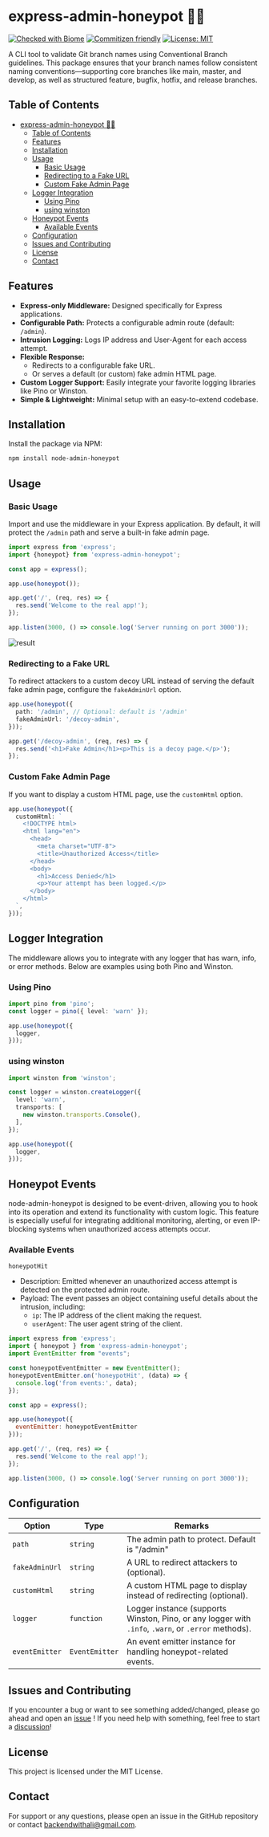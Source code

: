 # express-admin-honeypot 🍯🐝

[![Checked with Biome](https://img.shields.io/badge/Checked_with-Biome-60a5fa?style=flat&logo=biome)](https://biomejs.dev)
[![Commitizen friendly](https://img.shields.io/badge/commitizen-friendly-brightgreen.svg)](http://commitizen.github.io/cz-cli/)
[![License: MIT](https://img.shields.io/badge/License-MIT-yellow.svg)](https://opensource.org/licenses/MIT)

A CLI tool to validate Git branch names using Conventional Branch guidelines. This package ensures that your branch names follow consistent naming conventions—supporting core branches like main, master, and develop, as well as structured feature, bugfix, hotfix, and release branches.
	
## Table of Contents

- [express-admin-honeypot 🍯🐝](#express-admin-honeypot-)
	- [Table of Contents](#table-of-contents)
	- [Features](#features)
	- [Installation](#installation)
	- [Usage](#usage)
		- [Basic Usage](#basic-usage)
		- [Redirecting to a Fake URL](#redirecting-to-a-fake-url)
		- [Custom Fake Admin Page](#custom-fake-admin-page)
	- [Logger Integration](#logger-integration)
		- [Using Pino](#using-pino)
		- [using winston](#using-winston)
	- [Honeypot Events](#honeypot-events)
		- [Available Events](#available-events)
	- [Configuration](#configuration)
	- [Issues and Contributing](#issues-and-contributing)
	- [License](#license)
	- [Contact](#contact)

## Features

- **Express-only Middleware:** Designed specifically for Express applications.
- **Configurable Path:** Protects a configurable admin route (default: `/admin`).
- **Intrusion Logging:** Logs IP address and User-Agent for each access attempt.
- **Flexible Response:**
  - Redirects to a configurable fake URL.
  - Or serves a default (or custom) fake admin HTML page.
- **Custom Logger Support:** Easily integrate your favorite logging libraries like Pino or Winston.
- **Simple & Lightweight:** Minimal setup with an easy-to-extend codebase.

## Installation

Install the package via NPM:

```bash
npm install node-admin-honeypot
```

## Usage

### Basic Usage

Import and use the middleware in your Express application. By default, it will protect the `/admin` path and serve a built-in fake admin page.

```ts
import express from 'express';
import {honeypot} from 'express-admin-honeypot';

const app = express();

app.use(honeypot());

app.get('/', (req, res) => {
  res.send('Welcome to the real app!');
});

app.listen(3000, () => console.log('Server running on port 3000'));
```

![result](./docs/result.png)

### Redirecting to a Fake URL

To redirect attackers to a custom decoy URL instead of serving the default fake admin page, configure the `fakeAdminUrl` option.

```ts
app.use(honeypot({
  path: '/admin', // Optional: default is '/admin'
  fakeAdminUrl: '/decoy-admin',
}));

app.get('/decoy-admin', (req, res) => {
  res.send('<h1>Fake Admin</h1><p>This is a decoy page.</p>');
});
```

### Custom Fake Admin Page

If you want to display a custom HTML page, use the `customHtml` option.

```ts
app.use(honeypot({
  customHtml: `
    <!DOCTYPE html>
    <html lang="en">
      <head>
        <meta charset="UTF-8">
        <title>Unauthorized Access</title>
      </head>
      <body>
        <h1>Access Denied</h1>
        <p>Your attempt has been logged.</p>
      </body>
    </html>
  `,
}));
```

## Logger Integration

The middleware allows you to integrate with any logger that has warn, info, or error methods. Below are examples using both Pino and Winston.

### Using Pino

```ts
import pino from 'pino';
const logger = pino({ level: 'warn' });

app.use(honeypot({
  logger,
}));
```

### using winston

```ts
import winston from 'winston';

const logger = winston.createLogger({
  level: 'warn',
  transports: [
    new winston.transports.Console(),
  ],
});

app.use(honeypot({
  logger,
}));
```

## Honeypot Events

node-admin-honeypot is designed to be event-driven, allowing you to hook into its operation and extend its functionality with custom logic. This feature is especially useful for integrating additional monitoring, alerting, or even IP-blocking systems when unauthorized access attempts occur.

### Available Events

`honeypotHit`

- Description: Emitted whenever an unauthorized access attempt is detected on the protected admin route.
- Payload: The event passes an object containing useful details about the intrusion, including:
  - `ip`: The IP address of the client making the request.
  - `userAgent`: The user agent string of the client.

```js
import express from 'express';
import { honeypot } from 'express-admin-honeypot';
import EventEmitter from "events";

const honeypotEventEmitter = new EventEmitter();
honeypotEventEmitter.on('honeypotHit', (data) => {
  console.log('from events:', data);
});

const app = express();

app.use(honeypot({
  eventEmitter: honeypotEventEmitter
}));

app.get('/', (req, res) => {
  res.send('Welcome to the real app!');
});

app.listen(3000, () => console.log('Server running on port 3000'));

```

## Configuration

| Option                     | Type                                      | Remarks                                                                                         |
| -------------------------- | ----------------------------------------- | ----------------------------------------------------------------------------------------------- |
| `path`                 | `string`                                  | The admin path to protect. Default is "/admin"                                              |
|  `fakeAdminUrl`                   | `string`                     | A URL to redirect attackers to (optional).                                                                   |
|  `customHtml`                 | `string`          | A custom HTML page to display instead of redirecting (optional).                                                 |
|  `logger`              | `function`                                  | Logger instance (supports Winston, Pino, or any logger with `.info`, `.warn`, or `.error` methods).
|  `eventEmitter`              | `EventEmitter`                                  | An event emitter instance for handling honeypot-related events.

## Issues and Contributing

If you encounter a bug or want to see something added/changed, please go ahead and open an [issue](https://github.com/Silent-Watcher/express-admin-honeypot/issues)
! If you need help with something, feel free to start a [discussion](https://github.com/Silent-Watcher/express-admin-honeypot/discussions/new)!

## License

This project is licensed under the MIT License.

## Contact

For support or any questions, please open an issue in the GitHub repository or contact <backendwithali@gmail.com>.